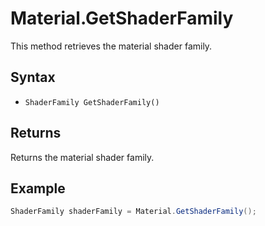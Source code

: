 # Material.GetShaderFamily

This method retrieves the material shader family.

## Syntax

- `ShaderFamily GetShaderFamily()`

## Returns

Returns the material shader family.

## Example

```csharp
ShaderFamily shaderFamily = Material.GetShaderFamily();
```